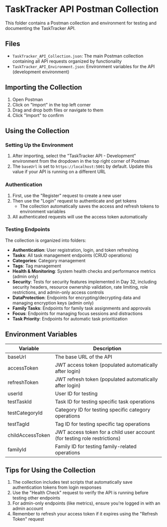 # TaskTracker API Postman Collection

This folder contains a Postman collection and environment for testing and documenting the TaskTracker API.

## Files

- `TaskTracker_API_Collection.json`: The main Postman collection containing all API requests organized by functionality
- `TaskTracker_API_Environment.json`: Environment variables for the API (development environment)

## Importing the Collection

1. Open Postman
2. Click on "Import" in the top left corner
3. Drag and drop both files or navigate to them
4. Click "Import" to confirm

## Using the Collection

### Setting Up the Environment

1. After importing, select the "TaskTracker API - Development" environment from the dropdown in the top right corner of Postman
2. The `baseUrl` is set to `https://localhost:5001` by default. Update this value if your API is running on a different URL

### Authentication

1. First, use the "Register" request to create a new user
2. Then use the "Login" request to authenticate and get tokens
   - The collection automatically saves the access and refresh tokens to environment variables
3. All authenticated requests will use the access token automatically

### Testing Endpoints

The collection is organized into folders:

- **Authentication**: User registration, login, and token refreshing
- **Tasks**: All task management endpoints (CRUD operations)
- **Categories**: Category management 
- **Tags**: Tag management
- **Health & Monitoring**: System health checks and performance metrics (admin only)
- **Security**: Tests for security features implemented in Day 32, including security headers, resource ownership validation, rate limiting, role restrictions, and admin-only access controls
- **DataProtection**: Endpoints for encrypting/decrypting data and managing encryption keys (admin only)
- **Family Tasks**: Endpoints for family task assignments and approvals
- **Focus**: Endpoints for managing focus sessions and distractions
- **Task Priority**: Endpoints for automatic task prioritization

## Environment Variables

| Variable | Description |
|----------|-------------|
| baseUrl | The base URL of the API |
| accessToken | JWT access token (populated automatically after login) |
| refreshToken | JWT refresh token (populated automatically after login) |
| userId | User ID for testing |
| testTaskId | Task ID for testing specific task operations |
| testCategoryId | Category ID for testing specific category operations |
| testTagId | Tag ID for testing specific tag operations |
| childAccessToken | JWT access token for a child user account (for testing role restrictions) |
| familyId | Family ID for testing family-related operations |

## Tips for Using the Collection

1. The collection includes test scripts that automatically save authentication tokens from login responses
2. Use the "Health Check" request to verify the API is running before testing other endpoints
3. For admin-only endpoints (like metrics), ensure you're logged in with an admin account
4. Remember to refresh your access token if it expires using the "Refresh Token" request 